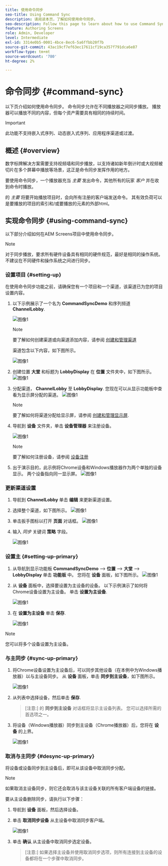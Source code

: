 ```yaml
---
title: 使用命令同步
seo-title: Using Command Sync
description: 请阅读本页，了解如何使用命令同步。
seo-description: Follow this page to learn about how to use Command Sync.
feature: Authoring Screens
role: Admin, Developer
level: Intermediate
exl-id: 3314e0b5-0001-4bce-8ec6-5a6ffbb20f7b
source-git-commit: 43ac19cf7ef63ec17611cf19ca357f791dca6e87
workflow-type: tm+mt
source-wordcount: '780'
ht-degree: 2%

---
```


# 命令同步 {#command-sync}

以下页介绍如何使用命令同步。 命令同步允许在不同播放器之间同步播放。 播放器可以播放不同的内容，但每个资产需要具有相同的持续时间。

>[!IMPORTANT]
>
>此功能不支持嵌入式序列、动态嵌入式序列、应用程序渠道或过渡。

## 概述 {#overview}

数字标牌解决方案需要支持视频墙和同步播放，以支持诸如新年倒计时或大视频被切片在多个屏幕中播放等场景，这正是命令同步发挥作用的地方。

要使用命令同步，一个播放器充当 *主要* 发出命令，其他所有的玩家 *客户* 并在收到命令时播放。

的 *主要* 将要开始播放项目时，会向所有注册的客户端发送命令。 其有效负荷可以是要播放的项目的索引和/或要播放的元素的外部html。

## 实现命令同步 {#using-command-sync}

以下部分介绍如何在AEM Screens项目中使用命令同步。

>[!NOTE]
>
>对于同步播放，要求所有硬件设备具有相同的硬件规范，最好是相同的操作系统。 不建议在不同硬件和操作系统之间进行同步。

### 设置项目 {#setting-up}

在使用命令同步功能之前，请确保您有一个项目和一个渠道，该渠道已为您的项目设置内容。

1. 以下示例展示了一个名为 **CommandSyncDemo** 和序列频道 **ChannelLobby**.

   ![图像1](assets/command-sync/command-sync1-1.png)

   >[!NOTE]
   >
   >要了解如何创建渠道或向渠道添加内容，请参阅 [创建和管理渠道](/help/user-guide/managing-channels.md)

   渠道包含以下内容，如下图所示。

   ![图像1](assets/command-sync/command-sync2-1.png)

1. 创建位置 **大堂** 和标题为 **LobbyDisplay** 在 **位置** 文件夹中，如下图所示。
   ![图像1](assets/command-sync/command-sync3-1.png)

1. 分配渠道， **ChannelLobby** 至 **LobbyDisplay**. 您现在可以从显示功能板中查看为显示屏分配的渠道。
   ![图像1](assets/command-sync/command-sync4-1.png)

   >[!NOTE]
   >
   >要了解如何将渠道分配给显示屏，请参阅 [创建和管理显示屏](/help/user-guide/managing-displays.md).

1. 导航到 **设备** 文件夹，单击 **设备管理器** 来注册设备。

   ![图像1](assets/command-sync5.png)

   >[!NOTE]
   >
   >要了解如何注册设备，请参阅 [设备注册](/help/user-guide/device-registration.md)

1. 出于演示目的，此示例将Chrome设备和Windows播放器作为两个单独的设备显示。 两个设备指向同一显示屏。
   ![图像1](assets/command-sync6.png)

### 更新渠道设置

1. 导航到 **ChannelLobby** 单击 **编辑** 来更新渠道设置。

1. 选择整个渠道，如下图所示。
   ![图像1](assets/command-sync/command-sync7-1.png)

1. 单击扳手图标以打开 **页面** 对话框。
   ![图像1](assets/command-sync/command-sync8-1.png)

1. 输入 *同步* 关键词 **策略** 字段。

   ![图像1](assets/command-sync/command-sync9-1.png)


### 设置主 {#setting-up-primary}

1. 从导航到显示功能板 **CommandSyncDemo** —> **位置**  —> **大堂** —> **LobbyDisplay** 单击 **功能板** 中。
您将在 **设备** 面板，如下图所示。
   ![图像1](assets/command-sync/command-sync10-1.png)

1. 从 **设备** 面板中，选择要设置为主设备的设备。 以下示例演示了如何将Chrome设备设置为主设备。 单击 **设置为主设备**.

   ![图像1](assets/command-sync/command-sync11-1.png)

1. 在 **设置为主设备** 单击 **保存**.

   ![图像1](assets/command-sync/command-sync12-1.png)

>[!NOTE]
>
>您可以将多个设备设置为主设备。

### 与主同步 {#sync-up-primary}

1. 将Chrome设备设置为主设备后，可以同步其他设备（在本例中为Windows播放器）以与主设备同步。
从 **设备** 面板，单击 **同步到主设备**，如下图所示。

   ![图像1](assets/command-sync/command-sync13-1.png)

1. 从列表中选择设备，然后单击 **保存**.

   >[注意:]
   > 的 **同步到主设备** 对话框将显示主设备列表。 您可以选择所需的首选项之一。

1. 将设备（Windows播放器）同步到主设备（Chrome播放器）后，您将在 **设备** 的上界。

   ![图像1](assets/command-sync/command-sync14-1.png)

### 取消与主同步 {#desync-up-primary}

将设备或设备同步到主设备后，即可从该设备中取消同步分配。

>[!NOTE]
>
>如果取消主设备同步，则它还会取消与该主设备关联的所有客户端设备的链接。

要从主设备删除同步，请执行以下步骤：

1. 导航到 **设备** 面板，然后选择设备。

1. 单击 **取消同步设备** 从主设备中取消同步客户端。

   ![图像1](assets/command-sync/command-sync15-1.png)

1. 单击 **确认** 从主设备中取消同步选定设备。

   >[注意:]
   > 如果选择主设备并使用取消同步选项，则所有连接到主设备的设备都将在一个步骤中取消同步。
